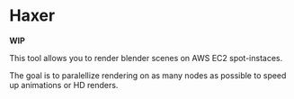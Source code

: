 # Haxer

**WIP**

This tool allows you to render blender scenes on AWS EC2 spot-instaces.

The goal is to paralellize rendering on as many nodes as possible to speed up animations or HD renders.
